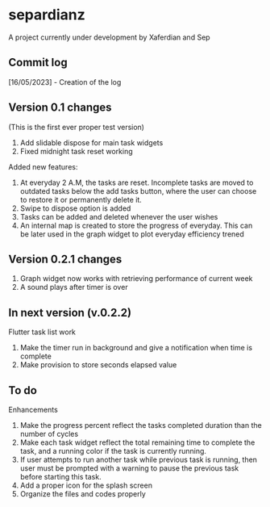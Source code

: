 # separdianz

A project currently under development by Xaferdian and Sep 

## Commit log

[16/05/2023] - Creation of the log


## Version 0.1 changes
(This is the first ever proper test version)
1) Add slidable dispose for main task widgets
2) Fixed midnight task reset working

Added new features: 
1) At everyday 2 A.M, the tasks are reset. Incomplete tasks are moved to outdated tasks below the add tasks button, where the user can choose to restore it or permanently delete it. 
2) Swipe to dispose option is added
3) Tasks can be added and deleted whenever the user wishes
4) An internal map is created to store the progress of everyday. This can be later used in the graph widget to plot everyday efficiency trened


## Version 0.2.1 changes

1) Graph widget now works with retrieving performance of current week 
2) A sound plays after timer is over

## In next version (v.0.2.2)

Flutter task list work
1) Make the timer run in background and give a notification when time is complete
2) Make provision to store seconds elapsed value

## To do

Enhancements
1) Make the progress percent reflect the tasks completed duration than the number of cycles
2) Make each task widget reflect the total remaining time to complete the task, and a running color if the task is currently running. 
3) If user attempts to run another task while previous task is running, then user must be prompted with a warning to pause the previous task before starting this task. 
4) Add a proper icon for the splash screen
5) Organize the files and codes properly


